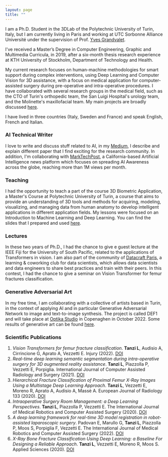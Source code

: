 ```yaml
---
layout: page
title: ""
---
```


I am a Ph.D. Student in the 3DLab of the Polytechnic University of Turin, Italy, but I am currently living in Paris and working at UTC Sorbonne Alliance Université under the supervision of Prof. [Yves Grandvalet](https://scholar.google.com/citations?user=ZX9LE3QAAAAJ&hl=en).

I've received a Master’s Degree in Computer Engineering, Graphic and Multimedia Curricula, in 2019, after a six-month thesis research experience at KTH University of Stockholm, Department of Technology and Health. 

My current research focuses on human-machine methodologies for smart support during complex interventions, using Deep Learning and Computer Vision for 3D assistance, with a focus on medical application for computer-assisted surgery during pre-operative and intra-operative procedures. I have collaborated with several research groups in the medical field, such as the CTO of Turin's orthopedic team, the San Luigi Hospital's urology team, and the Molinette's maxillofacial team. My main projects are broadly discussed [here](https://leonardotanzi.github.io/blog/).

I have lived in three countries (Italy, Sweden and France) and speak English, French and Italian.

### AI Technical Writer
I love to write and discuss stuff related to AI, in my [Medium](https://medium.com/@leonardo.tanzi), I describe and explain different paper that I find exciting for the research community. In addition, I'm collaborating with [MarkTechPost](https://www.marktechpost.com/author/leonardotanzi/), a California-based Artificial Intelligence news platform which focuses on spreading AI Awareness across the globe, reaching more than 1M views per month. 

### Teaching
I had the opportunity to teach a part of the course 3D Biometric Application, a Master's Course at Polytechnic University of Turin, a course that aims to provide an understanding of 3D tools and methods for acquiring, modeling, visualizing, and managing data from human anatomy to develop intelligent applications in different application fields. My lessons were focused on an Introduction to Machine Learning and Deep Learning. You can find the slides that I prepared and used [here](.\MLDL_Tanzi.pdf).

### Lectures
In these two years of Ph.D., I had the chance to give e guest lecture at the IEEE Fiji for the University of South Pacific, related to the applications of Transformers in vision. I am also part of the community of [Datacraft Paris](https://datacraft.paris/), a learning & coworking club for data scientists, which allows data scientists and data engineers to share best practices and train with their peers. In this contest, I had the chance to give a seminar on Vision Transformer for femur fractures classification.

### Generative Adversarial Art
In my free time, I am collaborating with a collective of artists based in Turin, in the context of applying AI and in particular Generative Adversarial Network to image and text-to-image synthesis. The project is called DEF1 and will take place at [Optika Studio](https://optika.studio/) in Copenaghen in October 2022. Some results of generative art can be found [here](https://www.instagram.com/intingol1/). 

### Scientific Publications

1. *Vision Transformers for femur fracture classification*. **Tanzi L**, Audisio A, Cirrincione G, Aprato A, Vezzetti E. Injury (2022). [DOI](https://doi.org/10.1016/j.injury.2022.04.013)
2. *Real-time deep learning semantic segmentation during intra-operative surgery for 3D augmented reality assistance*. **Tanzi L**, Piazzolla P, Vezzetti E, Porpiglia. International Journal of Computer Assisted Radiology and Surgery (2021). [DOI](10.1007/s11548-021-02432-y)
3. *Hierarchical Fracture Classification of Proximal Femur X-Ray Images Using a Multistage Deep Learning Approach*. **Tanzi L**, Vezzetti E, Moreno R, Aprato A, Audisio A, Massè A. European Journal of Radiology 133 (2020). [DOI](https://doi.org/10.1016/j.ejrad.2020.109373)
4. *Intraoperative Surgery Room Management: a Deep Learning Perspectives*. **Tanzi L**, Piazzolla P, Vezzetti E. The International Journal of Medical Robotics and Computer Assisted Surgery (2020). [DOI](https://doi.org/10.1002/rcs.2136)
5. *A deep learning framework for real-time 3D model registration in robot-assisted laparoscopic surgery*. Padovan E, Marullo G, **Tanzi L**, Piazzolla P, Moos S, Porpiglia F, Vezzetti E. The International Journal of Medical Robotics and Computer Assisted Surgery (2022). [DOI](https://doi.org/10.1002/rcs.2387)
6. *X-Ray Bone Fracture Classification Using Deep Learning: a Baseline For Designing a Reliable Approach*. **Tanzi L**, Vezzetti E, Moreno R, Moos S. Applied Sciences (2020). [DOI](https://doi.org/10.3390/app10041507)

